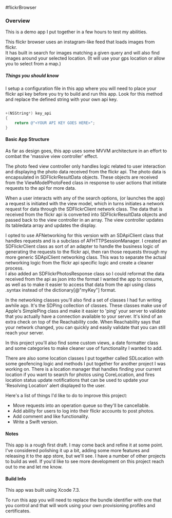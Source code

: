 #flickrBrowser


### Overview
This is a demo app I put together in a few hours to test my abilities. 

This flickr browser uses an instagram-like feed that loads images from flickr.  
It has built in search for images matching a given query and will also find images around your selected location. (It will use your gps location or allow you to select from a map.)

##### Things you should know
I setup a configuration file in this app where you will need to place your flickr api key before you try to build and run this app. Look for this method and replace the defined string with your own api key.

```objective-c

+(NSString*) key_api
{
    return @"<YOUR API KEY GOES HERE>";
}

```

#### Basic App Structure

As far as design goes, this app uses some MVVM architecture in an effort to combat the 'massive view controller' effect. 

The photo feed view controller only handles logic related to user interaction and displaying the photo data received from the flickr api. The photo data is encapsulated in SDFlickrResultData objects. These objects are received from the ViewModelPhotoFeed class in response to user actions that initiate requests to the api for more data.

When a user interacts with any of the search options, (or launches the app) a request is initiated with the view model, which in turns initiates a network request for data through the SDFlickrClient network class. The data that is received from the flickr api is converted into SDFlickrResultData objects and passed back to the view controller in an array. The view controller updates its tabledata array and updates the display.

I opted to use AFNetworking for this version with an SDApiClient class that handles requests and is a subclass of AFHTTPSessionManager. I created an SDFlickrClient class as sort of an adapter to handle the business logic of generating the requests to the flickr api, then ran those requests through my more generic SDApiClient networking class. This was to separate the actual networking logic from the flickr api specific logic and create a cleaner process.  
I also added an SDFlickrPhotosResponse class so I could reformat the data received from the api as json into the format I wanted the app to consume, as well as to make it easier to access that data from the api using class .syntax instead of the dictionary[@"myKey"] format.

In the networking classes you'll also find a set of classes I had fun writing awhile ago. It's the SDPing collection of classes. These classes make use of Apple's SimplePing class and make it easier to 'ping' your server to validate that you actually have a connection available to your server. It's kind of an extra check on top of the Reachability code. When Reachability says that your network changed, you can quickly and easily validate that you can still reach your server.

In this project you'll also find some custom views, a date formatter class and some categories to make cleaner use of functionality I wanted to add.

There are also some location classes I put together called SDLocation with some geofencing logic and methods I put together for another project I was working on. There is a location manager that handles finding your current location if you want to search for photos using CoreLocation, and fires location status update notifications that can be used to update your 'Resolving Location' alert displayed to the user.

Here's a list of things I'd like to do to improve this project:
- Move requests into an operation queue so they'll be cancellable.
- Add ability for users to log into their flickr accounts to post photos.
- Add comment and like functionality.
- Write a Swift version.


#### Notes
This app is a rough first draft. I may come back and refine it at some point. I've considered polishing it up a bit, adding some more features and releasing it to the app store, but we'll see. I have a number of other projects to build as well. If you'd like to see more development on this project reach out to me and let me know.




#### Build Info

This app was built using Xcode 7.3.

To run this app you will need to replace the bundle identifier with one that you control and that will work using your own provisioning profiles and certificates.